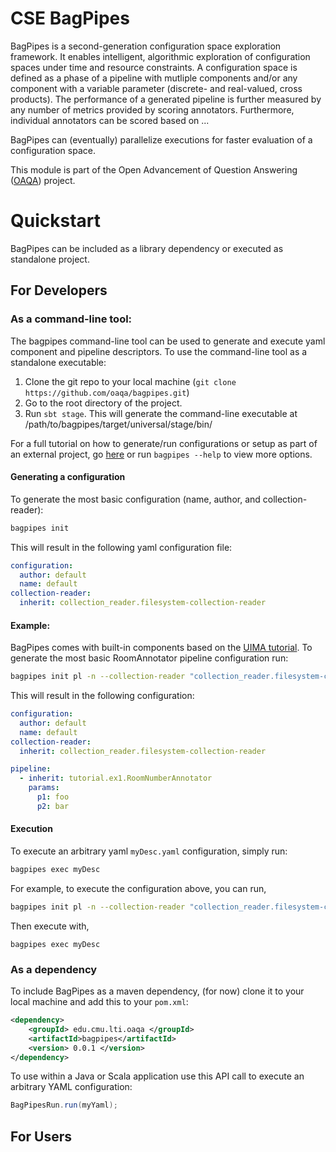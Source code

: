CSE
BagPipes
========

BagPipes is a second-generation configuration space exploration framework.  It
enables intelligent, algorithmic exploration of configuration spaces under time
and resource constraints.  A configuration space is defined as a phase of a
pipeline with mutliple components and/or any component with a variable
parameter (discrete- and real-valued, cross products).  The performance of a
generated pipeline is further measured by any number of metrics provided by
scoring annotators.  Furthermore, individual annotators can be scored based on
<some metrics>...

BagPipes can (eventually) parallelize executions for faster evaluation of a
configuration space.

This module is part of the Open Advancement of Question Answering
([OAQA](https://mu.lti.cs.cmu.edu/trac/oaqa2.0)) project.

# Quickstart
BagPipes can be included as a library dependency or executed as standalone project. 
## For Developers

### As a command-line tool:
The bagpipes command-line tool can be used to generate and execute yaml component and pipeline descriptors. To use the command-line tool as a standalone executable:

1. Clone the git repo to your local machine (`git clone https://github.com/oaqa/bagpipes.git`)
2. Go to the root directory of the project. 
3. Run `sbt stage`. This will generate the command-line executable at /path/to/bagpipes/target/universal/stage/bin/

For a full tutorial on how to generate/run configurations or setup as part of an external project, go [here](https://github.com/oaqa/bagpipes/wiki/Command-Line-HOWTO) or run `bagpipes --help` to view more options. 
#### Generating a configuration
To generate the most basic configuration (name, author, and collection-reader):

```bash
bagpipes init
```

This will result in the following yaml configuration file:

```yaml
configuration:
  author: default
  name: default
collection-reader:
  inherit: collection_reader.filesystem-collection-reader
```
#### Example:
BagPipes comes with built-in components based on the [UIMA tutorial](http://uima.apache.org/downloads/releaseDocs/2.1.0-incubating/docs/html/tutorials_and_users_guides/tutorials_and_users_guides.html). To generate the most basic RoomAnnotator pipeline configuration run:

```bash
bagpipes init pl -n --collection-reader "collection_reader.filesystem-collection-reader" --component "tutorial.ex1.RoomNumberAnnotator" Pp1=foo p2=bar 
``` 

This will result in the following configuration:

```yaml
configuration:
  author: default
  name: default
collection-reader:
  inherit: collection_reader.filesystem-collection-reader

pipeline:
  - inherit: tutorial.ex1.RoomNumberAnnotator
    params:
      p1: foo
      p2: bar
```
#### Execution
To execute an arbitrary yaml `myDesc.yaml` configuration, simply run:

```bash
bagpipes exec myDesc
```

For example, to execute the configuration above, you can run,

```bash 
bagpipes init pl -n --collection-reader "collection_reader.filesystem-collection-reader" --component "tutorial.ex1.RoomNumberAnnotator" Pp1=foo p2=bar > myDesc.yaml
```
Then execute with,

`bagpipes exec myDesc`  

### As a dependency
To include BagPipes as a maven dependency, (for now) clone it to your local machine and add this to your `pom.xml`:

```xml
<dependency>
	<groupId> edu.cmu.lti.oaqa </groupId>
	<artifactId>bagpipes</artifactId>
	<version> 0.0.1 </version>
</dependency>
```

To use within a Java or Scala application use this API call to execute an arbitrary YAML configuration:

```java
BagPipesRun.run(myYaml);
```
## For Users
